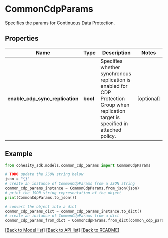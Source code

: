 # CommonCdpParams

Specifies the params for Continuous Data Protection.

## Properties

Name | Type | Description | Notes
------------ | ------------- | ------------- | -------------
**enable_cdp_sync_replication** | **bool** | Specifies whether synchronous replication is enabled for CDP Protection Group when replication target is specified in attached policy. | [optional] 

## Example

```python
from cohesity_sdk.models.common_cdp_params import CommonCdpParams

# TODO update the JSON string below
json = "{}"
# create an instance of CommonCdpParams from a JSON string
common_cdp_params_instance = CommonCdpParams.from_json(json)
# print the JSON string representation of the object
print(CommonCdpParams.to_json())

# convert the object into a dict
common_cdp_params_dict = common_cdp_params_instance.to_dict()
# create an instance of CommonCdpParams from a dict
common_cdp_params_from_dict = CommonCdpParams.from_dict(common_cdp_params_dict)
```
[[Back to Model list]](../README.md#documentation-for-models) [[Back to API list]](../README.md#documentation-for-api-endpoints) [[Back to README]](../README.md)


